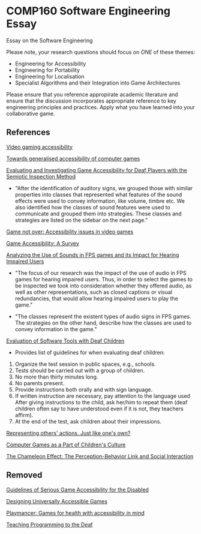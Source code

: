 # COMP160 Software Engineering Essay
Essay on the Software Engineering

Please note, your research questions should focus on *ONE* of these themes:

* Engineering for Accessibility
* Engineering for Portability
* Engineering for Localisation
* Specialist Algorithms and their Integration into Game Architectures

Please ensure that you reference appropirate academic literature and ensure that the discussion incorporates appropriate reference to key engineering principles and practices. Apply what you have learned into your collaborative game.

## References

[Video gaming accessibility](http://ieeexplore.ieee.org/stamp/stamp.jsp?arnumber=7272966)

[Towards generalised accessibility of computer games](https://cedric.cnam.fr/fichiers/RC1513.pdf)

[Evaluating and Investigating Game Accessibility for Deaf Players with the Semiotic Inspection Method](http://gur.hcigames.com/wp-content/uploads/2015/02/Evaluating-and-Investigating-Game-Accessibility-for-Deaf-Players-with-the-Semiotic-Inspection-Method.pdf)

* "After the identification of auditory signs, we grouped those with similar properties into classes that represented what features of the sound effects were used to convey information, like volume, timbre etc. We also identified how the classes of sound features were used to communicate and grouped them into strategies. These classes and strategies are listed on the sidebar on the next page."

[Game not over: Accessibility issues in video games](https://www.researchgate.net/publication/267403944_Game_Not_Over_Accessibility_Issues_in_Video_Games)

[Game Accessibility: A Survey](https://www.cse.unr.edu/~fredh/papers/journal/29-gaas/paper.pdf)

[Analyzing the Use of Sounds in FPS games and its Impact for Hearing Impaired Users](http://homepages.dcc.ufmg.br/~chaimo/public/SBGames12-denise.pdf)

* "The focus of our research was the impact of the use of audio in FPS games for hearing impaired users. Thus, in order to select the games to be inspected we took into consideration whether they offered audio, as well as other representations, such as closed captions or visual redundancies, that would allow hearing impaired users to play the game."

* "The classes represent the existent types of audio signs in FPS games. The strategies on the other hand, describe how the classes are used to convey information in the game."

[Evaluation of Software Tools with Deaf Children](https://i3.fbk.eu/files/assetts2009.pdf)

* Provides list of guidelines for when evaluating deaf children:

1. Organize the test session in public spaces, e.g., schools.
2. Tests should be carried out with a group of children.
3. No more than thirty minutes long.
4. No parents present.
5. Provide instructions both orally and with sign language.
6. If written instruction are necessary, pay attention to the
 language used
 After giving instructions to the child, ask her/him to
 repeat them (deaf children often say to have understood
 even if it is not, they teachers affirm).
8. At the end of the test, ask children about their
 impressions.

[Representing others' actions. Just like one's own?](http://citeseerx.ist.psu.edu/viewdoc/download?doi=10.1.1.294.2888&rep=rep1&type=pdf)

[Computer Games as a Part of Children's Culture](https://pdfs.semanticscholar.org/ecce/594e052aebffca38b24991c9eeea71903370.pdf)

[The Chameleon Effect: The Perception-Behavior Link and Social Interaction](https://wuecampus2.uni-wuerzburg.de/moodle/pluginfile.php/71154/mod_resource/content/0/A.pdf)

## Removed
[Guidelines of Serious Game Accessibility for the Disabled](http://ieeexplore.ieee.org/stamp/stamp.jsp?arnumber=6579380)

[Designing Universally Accessible Games](https://www.ics.forth.gr/hci/files/selected_publications/2009_ACMCEM_DG-AS-CS.pdf)

[Playmancer: Games for health with accessibility in mind](https://www.researchgate.net/publication/46532710_PlayMancer_Games_for_Health_with_Accessibility_in_Mind)

[Teaching Programming to the Deaf](http://www.catea.gatech.edu/scitrain/kb/FullText_Articles/Ross.pdf)
